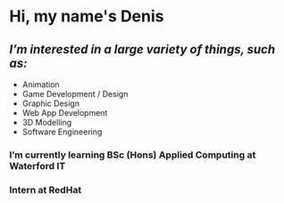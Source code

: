 # Hi, my name's Denis

## *I’m interested in a large variety of things, such as:* 
- Animation
- Game Development / Design
- Graphic Design
- Web App Development
- 3D Modelling
- Software Engineering
      
### I’m currently learning BSc (Hons) Applied Computing at Waterford IT
### Intern at RedHat



